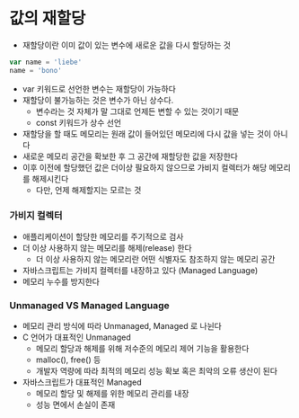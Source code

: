 # 값의 재할당
- 재할당이란 이미 값이 있는 변수에 새로운 값을 다시 할당하는 것

```typescript
var name = 'liebe'
name = 'bono'
```
- var 키워드로 선언한 변수는 재할당이 가능하다
- 재할당이 불가능하는 것은 변수가 아닌 상수다. 
  - 변수라는 것 자체가 말 그대로 언제든 변할 수 있는 것이기 때문
  - const 키워드가 상수 선언
- 재할당을 할 때도 메모리는 원래 값이 들어있던 메모리에 다시 값을 넣는 것이 아니다
- 새로운 메모리 공간을 확보한 후 그 공간에 재할당한 값을 저장한다
- 이후 이전에 할당했던 값은 더이상 필요하지 않으므로 가비지 컬렉터가 해당 메모리를 해제시킨다
  - 다만, 언제 해제할지는 모르는 것

### 가비지 컬렉터
- 애플리케이션이 할당한 메모리를 주기적으로 검사
- 더 이상 사용하지 않는 메모리를 해제(release) 한다
  - 더 이상 사용하지 않는 메모리란 어떤 식별자도 참조하지 않는 메모리 공간
- 자바스크립트는 가비지 컬렉터를 내장하고 있다 (Managed Language)
- 메모리 누수를 방지한다

### Unmanaged VS Managed Language
- 메모리 관리 방식에 따라 Unmanaged, Managed 로 나뉜다
- C 언어가 대표적인 Unmanaged
  - 메모리 할당과 해제를 위해 저수준의 메모리 제어 기능을 활용한다
  - malloc(), free() 등
  - 개발자 역량에 따라 최적의 메모리 성능 확보 혹은 최악의 오류 생산이 된다
- 자바스크립트가 대표적인 Managed
  - 메모리 할당 및 해제를 위한 메모리 관리를 내장
  - 성능 면에서 손실이 존재